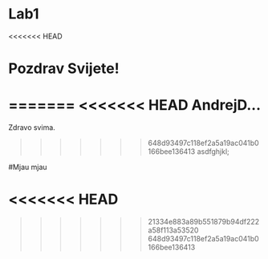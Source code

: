# Lab1
<<<<<<< HEAD

Pozdrav Svijete!
=======
=======
<<<<<<< HEAD
AndrejD...
=======

Zdravo svima.

>>>>>>> 648d93497c118ef2a5a19ac041b0166bee136413
asdfghjkl;

#Mjau mjau

<<<<<<< HEAD
=======
>>>>>>> 21334e883a89b551879b94df222a58f113a53520
>>>>>>> 648d93497c118ef2a5a19ac041b0166bee136413
